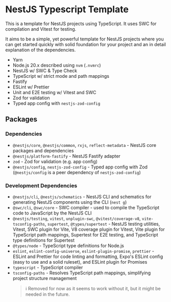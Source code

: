 # NestJS Typescript Template

This is a template for NestJS projects using TypeScript. It uses SWC for compilation and Vitest for testing.

It aims to be a simple, yet powerful template for NestJS projects where you can get started quickly with solid foundation for your project and an in detail explanation of the dependencies.

- Yarn
- Node.js 20.x described using `nvm` (`.nvmrc`)
- NestJS w/ SWC & Type Check
- TypeScript w/ strict mode and path mappings
- Fastify
- ESLint w/ Prettier
- Unit and E2E testing w/ Vitest and SWC
- Zod for validation
- Typed app config with `nestjs-zod-config`

## Packages

### Dependencies
- `@nestjs/core`, `@nestjs/common`, `rxjs`, `reflect-metadata` - NestJS core packages and dependencies
- `@nestjs/platform-fastify` - NestJS Fastify adapter
- `zod` - Zod for validation (e.g. app config)
- `@nestjs/config`, `nestjs-zod-config` - Typed app config with Zod (`@nestjs/config` is a peer dependency of `nestjs-zod-config`)

### Development Dependencies
- `@nestjs/cli`, `@nestjs/schematics` - NestJS CLI and schematics for generating NestJS components using the CLI (`nest g`)
- `@swc/cli`, `@swc/core` - SWC compiler - used to compile the TypeScript code to JavaScript by the NestJS CLI
- `@nestjs/testing`, `vitest`, `unplugin-swc`, `@vitest/coverage-v8`, `vite-tsconfig-paths`, `supertest`, `@types/supertest` - NestJS testing utilities, Vitest, SWC plugin for Vite, V8 coverage plugin for Vitest, Vite plugin for TypeScript path mappings, Supertest for E2E testing, and TypeScript type definitions for Supertest
- `@types/node` - TypeScript type definitions for Node.js
- `eslint`, `eslint-config-universe`, `eslint-plugin-promise`, `prettier` - ESLint and Prettier for code linting and formatting, Expo's ESLint config (easy to use and a solid ruleset), and ESLint plugin for Promises
- `typescript` - TypeScript compiler
- `tsconfig-paths` - Resolves TypeScript path mappings, simplifying project structure management
    > ℹ️ Removed for now as it seems to work without it, but it might be needed in the future.

